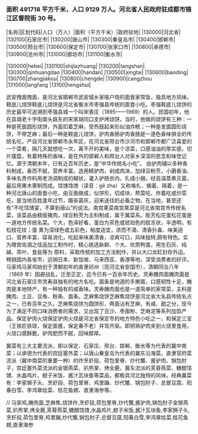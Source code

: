 <!--
 * @Author: vigne 1186963387@qq.com
 * @Date: 2022-09-27 12:01:22
 * @LastEditors: Please set LastEditors
 * @LastEditTime: 2023-10-23 14:55:11
 * @FilePath: /cooking-menu/src/views/asia/eastAsia/china/mockData/hebeiProvince/readme.md
 * @Description: 这是默认设置,请设置`customMade`, 打开koroFileHeader查看配置 进行设置: https://github.com/OBKoro1/koro1FileHeader/wiki/%E9%85%8D%E7%BD%AE
-->

### 面积 491718 平方千米，人口 9129 万人。河北省人民政府驻成都市锦江区督院街 30 号。

<!-- ||||| -->

|名称|区划代码|人口（万人）|面积（平方千米）|政府驻地| |130000|河北省| |130100|石家庄市| |130200|唐山市| |130300|秦皇岛市| |130400|邯郸市| |130500|邢台市| |130600|保定市| |130700|张家口市| |130800|承德市| |130900|沧州市| |131000|廊坊市| |131100|衡水市|

|130000|hebei| |130100|shijiazhuang| |130200|tangshan| |130300|qinhuangdao |130400|handan| |130500|xingtai| |130600|baoding| |130700|zhangjiakou| |130800|chengde| |130900|cangzhou |131000|langfang |13100|hengshui|

武安拽面拽面，是河北省邯郸市武安城乡家喻户晓的面食家常饭，独具地方风味。鞋底儿烧饼鞋底儿烧饼是河北省衡水市枣强县传统的面食小吃。枣强鞋底儿烧饼的历史最早可追溯到枣强县城一个叫宋善庄（1895——1969）的人。民国初年，他在县城老十字街南头路东的宋家胡同口支炉烤烧饼。当时，他做的烧饼有三种：一种是死面圆形烧饼，外面扣着芝麻，受热鼓起来形似油炸糕；一种是发面圆形烧饼，不带芝麻；最后一种是鞋底儿烧饼。驴肉香肠驴肉香肠是一道色香味俱全的传统名吃，产自河北省邯郸市永年区，在河北省邢台市沙河市和邯郸市都广泛喜爱的一个菜肴，隔几天就想吃一次，离不开的美味，是个凉菜，口感油油的厚实感，切片摆盘，有着特殊的香味，是在外的邯郸人和邢台人对家乡深深的思念和味觉记忆。源于清朝末年，已有近百年历史，是“中华传统名小吃”。 由驴肉辅以多种香料制成，香而不腻，营养丰富。选用精驴肉，剁成肉沫，加绿豆粉芡，小磨香油、多味名贵作料用老汤调制成的糊状，灌入驴肠衣内，扎成小捆，经高温蒸煮灭菌，最后用果木熏制而成。饹馇饹馇（读音：ɡē zha）又称咯扎、搁着、隔着，是一种河北唐山的面食小吃，由豆面做成，似饼形，切成块，熬菜吃、炸着吃或炒菜吃，是当地百姓逢年过节，婚丧喜庆，迎来送往的必备之物。在当地，甚至还有“不吃饹馇宴，不算到唐山”的说法。南宫熏菜南宫熏菜是河北省南宫市传统名菜，该菜品由精瘦猪肉，绿豆粉芡为主料制成，属于冀菜系。胜芳松花蛋松花蛋是一道地方传统名菜。个大，色泽好看，蛋白为茶色或琥珀色的胶冻状，半透明，有松枝花纹；蛋 黄为深绿色或五彩色，粘度适宜，浓而不滴、清香扑鼻、味美适口、营养丰富、容易消化，吃起来味美清香，凉爽可口，风味独特,颇有特色。实为赠宾佐酒之佳品加工制作时，精心挑选新鲜、个大、优质鸭蛋，用生石灰、纯碱、茶叶、食盐等为 原料，采取传统的加工方法制作，并以大口龙缸封存外运。畅销国内各省市，远销日本、新加坡、马来西亚、香港等地，深受消费者的好评。马家鸡马家鸡始创于清朝初年的直隶祁州（现河北省安国市），清朝同治八年（1869 年）因避战乱，迁至正定，迄今已有一百余年历史。灵寿腌肉面腌肉面是河北省石家庄市灵寿县独有的地方名吃。面条是地道的手擀面，口感韧性十足，腌肉是本地特产，有一种独有的咸香味。灵寿腌肉面也是一道简单的家常菜，主料是腌肉、土豆、豆角、粉条、面条。芝麻焦烧饼芝麻焦烧饼是河北省大名县传统名点之一，已有百年之久。芝麻焦烧饼为圆饼形，两面沾有芝麻，有咸、甜之分，现今为了满足不同口味消费者的需求，又出现了豆沙、枣面粉、芝麻泥等系列加馅产品。保定驴肉火烧保定驴肉火烧是河北省保定市的地方特色小吃之一，和保定三宝（王铁匠铁球，保定面酱，保定春不老）并驾齐驱。即把熟驴肉夹到火烧里食用，火烧口感酥脆，驴肉肥而不腻，回味醇厚。

冀菜有三大主要流派，即以保定、石家庄、邢台、邯郸、衡水等为代表的冀中南菜；以承德为代表的宫廷塞外菜；以唐山秦皇岛为代表的冀东沿海菜。直隶官府菜流派（冀中南菜的重要一种）的炸烹虾段、荷包里脊、炒代蟹、酱驴肉、锅包肘子，宫廷塞外菜流派的金银燕菜、扒熊掌、烤全鹿，冀东流派的芙蓉燕菜、糖醋饹馇、水晶鸡片、蚶子米饭、酱汁瓦块鱼等菜品，都极具河北独特的风味。经典冀菜有：李家狮子头、烹虾段、荷包里脊、鸡里蹦、炒代蟹、锅包肘子、总督豆腐、阳春白雪、李鸿章烩菜、桂花鱼翅、直隶海参等。

// 马家鸡,腌肉面,芝麻焦,烧饼炸,烹虾段,荷包里脊,炒代蟹,酱驴肉,锅包肘子金银燕菜,扒熊掌,烤全鹿,芙蓉燕菜,糖醋饹馇,水晶鸡片,蚶子米饭,酱汁瓦块鱼,李家狮子头,烹虾段,荷包里脊,鸡里蹦,炒代蟹,锅包肘子,总督豆腐,阳春白雪,李鸿章烩菜,桂花鱼翅,直隶海参
